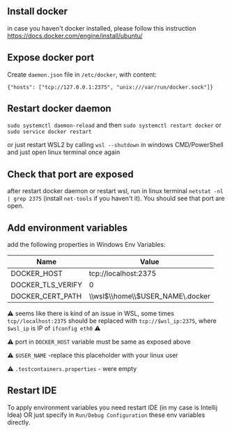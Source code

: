 ## Install docker

in case you haven't docker installed, please follow this instruction https://docs.docker.com/engine/install/ubuntu/

## Expose docker port

Create `daemon.json` file in `/etc/docker`, with content:

`{"hosts": ["tcp://127.0.0.1:2375", "unix:///var/run/docker.sock"]}`

## Restart docker daemon
`sudo systemctl daemon-reload` and then `sudo systemctl restart docker`
 or
`sudo service docker restart`

or just restart WSL2 by calling `wsl --shutdown`  in windows CMD/PowerShell and just open linux terminal once again

## Check that port are exposed
after restart docker daemon or restart wsl, run in linux terminal `netstat -nl | grep 2375` (install `net-tools` if you haven't it). You should see that port are open.

## Add environment variables

add the following properties in Windows Env Variables:

|Name|Value|
--|--
DOCKER_HOST|tcp://localhost:2375
DOCKER_TLS_VERIFY|0
DOCKER_CERT_PATH|\\\\wsl$\\home\\$USER_NAME\\.docker

:warning: seems like there is kind of an issue in WSL, some times `tcp//localhost:2375` should be replaced with `tcp://$wsl_ip:2375`, where `$wsl_ip` is IP of `ifconfig eth0` :warning:

:warning: port in `DOCKER_HOST` variable must be same as exposed above

:warning: `$USER_NAME` -replace this placeholder with your linux user

:warning: `.testcontainers.properties` - were empty

## Restart IDE
To apply environment variables you need restart IDE (in my case is Intellij Idea) OR just specify in `Run/Debug Configuration` these env variables directly.
